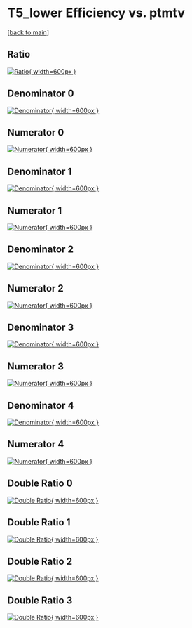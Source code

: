 # T5_lower Efficiency vs. ptmtv

[[back to main](./)]



## Ratio

[![Ratio](../mtv/var/T5_lower_loweta_321_-1_eff_ptmtv.png){ width=600px }](../mtv/var/T5_lower_loweta_321_-1_eff_ptmtv.pdf)

## Denominator 0

[![Denominator](../mtv/den/T5_lower_loweta_321_-1_eff_ptmtv_den0.png){ width=600px }](../mtv/den/T5_lower_loweta_321_-1_eff_ptmtv_den0.pdf)

## Numerator 0

[![Numerator](../mtv/num/T5_lower_loweta_321_-1_eff_ptmtv_num0.png){ width=600px }](../mtv/num/T5_lower_loweta_321_-1_eff_ptmtv_num0.pdf)

## Denominator 1

[![Denominator](../mtv/den/T5_lower_loweta_321_-1_eff_ptmtv_den1.png){ width=600px }](../mtv/den/T5_lower_loweta_321_-1_eff_ptmtv_den1.pdf)

## Numerator 1

[![Numerator](../mtv/num/T5_lower_loweta_321_-1_eff_ptmtv_num1.png){ width=600px }](../mtv/num/T5_lower_loweta_321_-1_eff_ptmtv_num1.pdf)

## Denominator 2

[![Denominator](../mtv/den/T5_lower_loweta_321_-1_eff_ptmtv_den2.png){ width=600px }](../mtv/den/T5_lower_loweta_321_-1_eff_ptmtv_den2.pdf)

## Numerator 2

[![Numerator](../mtv/num/T5_lower_loweta_321_-1_eff_ptmtv_num2.png){ width=600px }](../mtv/num/T5_lower_loweta_321_-1_eff_ptmtv_num2.pdf)

## Denominator 3

[![Denominator](../mtv/den/T5_lower_loweta_321_-1_eff_ptmtv_den3.png){ width=600px }](../mtv/den/T5_lower_loweta_321_-1_eff_ptmtv_den3.pdf)

## Numerator 3

[![Numerator](../mtv/num/T5_lower_loweta_321_-1_eff_ptmtv_num3.png){ width=600px }](../mtv/num/T5_lower_loweta_321_-1_eff_ptmtv_num3.pdf)

## Denominator 4

[![Denominator](../mtv/den/T5_lower_loweta_321_-1_eff_ptmtv_den4.png){ width=600px }](../mtv/den/T5_lower_loweta_321_-1_eff_ptmtv_den4.pdf)

## Numerator 4

[![Numerator](../mtv/num/T5_lower_loweta_321_-1_eff_ptmtv_num4.png){ width=600px }](../mtv/num/T5_lower_loweta_321_-1_eff_ptmtv_num4.pdf)

## Double Ratio 0

[![Double Ratio](../mtv/ratio/T5_lower_loweta_321_-1_eff_ptmtv_ratio0.png){ width=600px }](../mtv/ratio/T5_lower_loweta_321_-1_eff_ptmtv_ratio0.pdf)

## Double Ratio 1

[![Double Ratio](../mtv/ratio/T5_lower_loweta_321_-1_eff_ptmtv_ratio1.png){ width=600px }](../mtv/ratio/T5_lower_loweta_321_-1_eff_ptmtv_ratio1.pdf)

## Double Ratio 2

[![Double Ratio](../mtv/ratio/T5_lower_loweta_321_-1_eff_ptmtv_ratio2.png){ width=600px }](../mtv/ratio/T5_lower_loweta_321_-1_eff_ptmtv_ratio2.pdf)

## Double Ratio 3

[![Double Ratio](../mtv/ratio/T5_lower_loweta_321_-1_eff_ptmtv_ratio3.png){ width=600px }](../mtv/ratio/T5_lower_loweta_321_-1_eff_ptmtv_ratio3.pdf)

